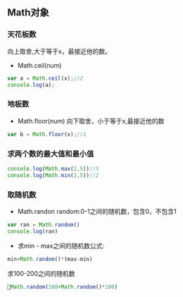## Math对象
### 天花板数
向上取舍,大于等于x，最接近他的数。
* Math.ceil(num)
```javascript
var a = Math.ceil(x);//2
console.log(a);
```

### 地板数
* Math.floor(num)
向下取舍，小于等于x,最接近他的数
```javascript
var b = Math.floor(x);//1
```

### 求两个数的最大值和最小值
```javascript
console.log(Math.max(2,5))//5
console.log(Math.min(2,5))//2
```

### 取随机数
* Math.randon
random:0-1之间的随机数，包含0，不包含1
```javascript
var ran = Math.random()
console.log(ran)
```
* 求min - max之间的随机数公式:
```javascript
min+Math.random()*(max-min)
```

求100-200之间的随机数
```javascript
Math.random(100+Math.random()*100)
```
